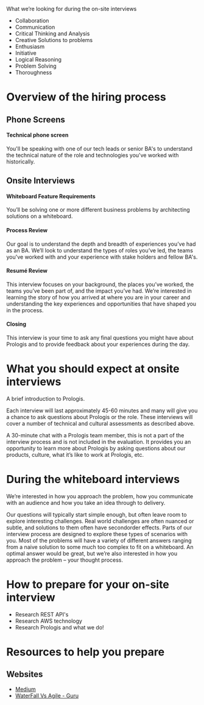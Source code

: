 What we’re looking for during the on-site interviews
* Collaboration
* Communication
* Critical Thinking and Analysis
* Creative Solutions to problems
* Enthusiasm
* Initiative
* Logical Reasoning
* Problem Solving
* Thoroughness 
# Overview of the hiring process
## Phone Screens
#### Technical phone screen
You'll be speaking with one of our tech leads or senior BA's to understand the technical nature of the role and technologies you've worked with historically.

## Onsite Interviews
#### Whiteboard Feature Requirements
You’ll be solving one or more different business problems by architecting solutions on a whiteboard.

#### Process Review
Our goal is to understand the depth and breadth of experiences you’ve had as an BA. We’ll look to understand the types of roles you’ve led, the teams you've worked with and your experience with stake holders and fellow BA's.  

#### Resumé Review
This interview focuses on your background, the places you’ve worked, the teams you’ve been part of, and the impact you’ve had. We’re interested in learning the story of how you arrived at where you are in your career and understanding the key experiences and opportunities that have shaped you in the process.

#### Closing
This interview is your time to ask any final questions you might have about Prologis and to provide feedback about your experiences during the day.

# What you should expect at onsite interviews
A brief introduction to Prologis.

Each interview will last approximately 45-­60 minutes and many will give you a chance to ask questions about Prologis or the role. These interviews will cover a number of technical and cultural assessments as described above.

A 30-minute chat with a Prologis team member, this is not a part of the interview process and is not included in the evaluation. It provides you an opportunity to learn more about Prologis by asking questions about our products, culture, what it’s like to work at Prologis, etc.

# During the whiteboard interviews
We’re interested in how you approach the problem, how you communicate with an audience and how you take an idea through to delivery.

Our questions will typically start simple enough, but often leave room to explore interesting challenges. Real world challenges are often nuanced or subtle, and solutions to them often have second­order effects. Parts of our interview process are designed to explore these types of scenarios with you. Most of the problems will have a variety of different answers ranging from a naive solution to some much too complex to fit on a whiteboard. An optimal answer would be great, but we’re also interested in how you approach the problem – your thought process.

# How to prepare for your on-site interview
* Research REST API's
* Research AWS technology
* Research Prologis and what we do!

# Resources to help you prepare
## Websites
* [Medium](https://medium.com/hashmapinc/rest-good-practices-for-api-design-881439796dc9) 
* [WaterFall Vs Agile - Guru](https://www.guru99.com/waterfall-vs-agile.html) 
